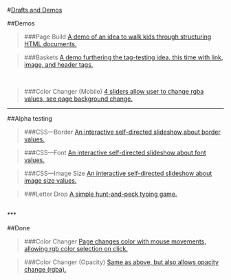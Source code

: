 #[Drafts and Demos](http://elainearcher.com/cbk)

##Demos

>###Page Build
>[A demo of an idea to walk kids through structuring HTML documents.](http://elainearcher.com/cbk/page-build.html)

>###Baskets
>[A demo furthering the tag-testing idea, this time with link, image, and header tags.](http://elainearcher.com/cbk/baskets.html)
<br/>

>###Color Changer (Mobile)
>[4 sliders allow user to change rgba values, see page background change.](http://elainearcher.com/cbk/color-changer-mobile.html)
***

##Alpha testing

>###CSS&#8212;Border
>[An interactive self-directed slideshow about border values.](http://elainearcher.com/cbk/css-border.html)

>###CSS&#8212;Font
>[An interactive self-directed slideshow about font values.](http://elainearcher.com/cbk/css-font.html)

>###CSS&#8212;Image Size
>[An interactive self-directed slideshow about image size values.](http://elainearcher.com/cbk/css-image-size.html)

>###Letter Drop
>[A simple hunt-and-peck typing game.](http://elainearcher.com/cbk/letter-drop.html)
<br/>
***

##Done

>###Color Changer
>[Page changes color with mouse movements, allowing rgb color selection on click.](http://elainearcher.com/cbk/color-changer.html)

>###Color Changer (Opacity)
>[Same as above, but also allows opacity change (rgba).](http://elainearcher.com/cbk/color-changer-opacity.html)